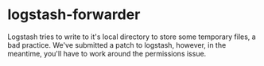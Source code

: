 # logstash-forwarder

Logstash tries to write to it's local directory to store some temporary files, a bad practice.  We've submitted a patch to logstash, however, in the meantime, you'll have to work around the permissions issue.
